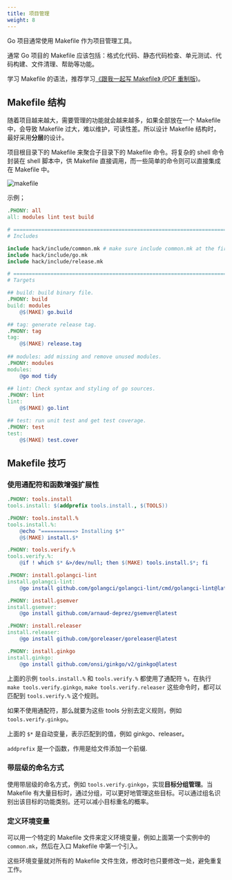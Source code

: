```yaml
---
title: 项目管理
weight: 8
---
```


Go 项目通常使用 Makefile 作为项目管理工具。

通常 Go 项目的 Makefile 应该包括：格式化代码、静态代码检查、单元测试、代码构建、文件清理、帮助等功能。

学习 Makefile 的语法，推荐学习[《跟我一起写 Makefile》 (PDF 重制版)](https://github.com/seisman/how-to-write-makefile)。

## Makefile 结构

随着项目越来越大，需要管理的功能就会越来越多，如果全部放在一个 Makefile 中，会导致 Makefile 过大，难以维护，可读性差。所以设计 Makefile 结构时，最好采用**分层**的设计。

项目根目录下的 Makefile 来聚合子目录下的 Makefile 命令。将复杂的 shell 命令封装在 shell 脚本中，供 Makefile 直接调用，而一些简单的命令则可以直接集成在 Makefile 中。

![makefile](https://gitee.com/shipengqi/illustrations/raw/main/go/makefile.png)

示例；

```makefile
.PHONY: all
all: modules lint test build

# ==============================================================================
# Includes

include hack/include/common.mk # make sure include common.mk at the first include line
include hack/include/go.mk
include hack/include/release.mk

# ==============================================================================
# Targets

## build: build binary file.
.PHONY: build
build: modules
	@$(MAKE) go.build

## tag: generate release tag.
.PHONY: tag
tag:
	@$(MAKE) release.tag
	
## modules: add missing and remove unused modules.
.PHONY: modules
modules:
	@go mod tidy
	
## lint: Check syntax and styling of go sources.
.PHONY: lint
lint:
	@$(MAKE) go.lint

## test: run unit test and get test coverage.
.PHONY: test
test:
	@$(MAKE) test.cover		
```

## Makefile 技巧

### 使用通配符和函数增强扩展性

```makefile
.PHONY: tools.install
tools.install: $(addprefix tools.install., $(TOOLS))

.PHONY: tools.install.%
tools.install.%:
	@echo "===========> Installing $*"
	@$(MAKE) install.$*

.PHONY: tools.verify.%
tools.verify.%:
	@if ! which $* &>/dev/null; then $(MAKE) tools.install.$*; fi

.PHONY: install.golangci-lint
install.golangci-lint:
	@go install github.com/golangci/golangci-lint/cmd/golangci-lint@latest

.PHONY: install.gsemver
install.gsemver:
	@go install github.com/arnaud-deprez/gsemver@latest

.PHONY: install.releaser
install.releaser:
	@go install github.com/goreleaser/goreleaser@latest

.PHONY: install.ginkgo
install.ginkgo:
	@go install github.com/onsi/ginkgo/v2/ginkgo@latest
```

上面的示例 `tools.install.%` 和 `tools.verify.%` 都使用了通配符 `%`，在执行 `make tools.verify.ginkgo`, `make tools.verify.releaser` 这些命令时，都可以匹配到 `tools.verify.%` 这个规则。

如果不使用通配符，那么就要为这些 tools 分别去定义规则，例如 `tools.verify.ginkgo`。

上面的 `$*` 是自动变量，表示匹配到的值，例如 ginkgo、releaser。

`addprefix` 是一个函数，作用是给文件添加一个前缀. 

### 带层级的命名方式

使用带层级的命名方式，例如 `tools.verify.ginkgo`，实现**目标分组管理**。当 Makefile 有大量目标时，通过分组，可以更好地管理这些目标。可以通过组名识别出该目标的功能类别。还可以减小目标重名的概率。

### 定义环境变量

可以用一个特定的 Makefile 文件来定义环境变量，例如上面第一个实例中的 `common.mk`，然后在入口 Makefile 中第一个引入。

这些环境变量就对所有的 Makefile 文件生效，修改时也只要修改一处，避免重复工作。
